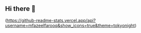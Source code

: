 ## Hi there 👋


(https://github-readme-stats.vercel.app/api?username=mfazeelfarooq&show_icons=true&theme=tokyonight)
